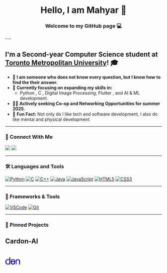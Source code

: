 <h1 align="center">Hello, I am Mahyar 👋</h1>
<h3 align="center">Welcome to my GitHub page 💻</h3>
---

## I'm a Second-year Computer Science student at [Toronto Metropolitan University](https://www.torontomu.ca/)! 🎓

- 🧠 **I am someone who does not know every question, but I know how to find the their answer.**
- 🌱 **Currently focusing on expanding my skills in:**  
  - Python , C , Digital Image Processing, Flutter , and AI & ML development.
- 👩‍💻 **Actively seeking Co-op and Networking Opportunities for summer 2025.** 
- 🦾 **Fun Fact:** Not only do I like tech and software development, I also do like mental and physical development 

---

### **🔗 Connect With Me**
<p align="left">
  <a href="https://www.linkedin.com/in/mahyarmahdavi/" target="_blank"><img src="https://img.shields.io/badge/-LinkedIn-blue?logo=linkedin&logoColor=white"></a>
  <a href="mailto:mahyar.mahdavi@torontomu.ca" target="_blank"><img src="https://img.shields.io/badge/-Gmail-red?logo=gmail&logoColor=white"></a>
</p>

---

### **🛠️ Languages and Tools**
<p align="left">
  <a href="https://www.python.org" target="_blank"><img src="https://img.shields.io/badge/-Python-FFD43B?logo=python&logoColor=blue" alt="Python"></a>
  <a href="https://en.wikipedia.org/wiki/C_(programming_language)" target="_blank"><img src="https://img.shields.io/badge/-C-A8B9CC?logo=c&logoColor=white" alt="C"></a>
  <a href="https://www.programiz.com/cpp-programming" target="_blank"><img src="https://img.shields.io/badge/-C++-00599C?logo=c%2B%2B&logoColor=white" alt="C++"></a>
  <a href="https://en.wikipedia.org/wiki/Java_(programming_language)" target="_blank"><img src="https://img.shields.io/badge/-Java-007396?logo=java&logoColor=white" alt="Java"></a>
  <a href="https://developer.mozilla.org/en-US/docs/Web/JavaScript" target="_blank"><img src="https://img.shields.io/badge/-JavaScript-F7DF1E?logo=javascript&logoColor=black" alt="JavaScript"></a>
  <a href="https://developer.mozilla.org/en-US/docs/Web/HTML" target="_blank"><img src="https://img.shields.io/badge/-HTML5-E34F26?logo=html5&logoColor=white" alt="HTML5"></a>
  <a href="https://developer.mozilla.org/en-US/docs/Web/CSS" target="_blank"><img src="https://img.shields.io/badge/-CSS3-1572B6?logo=css3&logoColor=white" alt="CSS3"></a>
</p>

---

### **📂 Frameworks & Tools**
<p align="left">
  <a href="https://code.visualstudio.com/" target="_blank"><img src="https://img.shields.io/badge/-Visual%20Studio%20Code-007ACC?logo=visualstudiocode&logoColor=white" alt="VSCode"></a>
  <a href="https://git-scm.com/book/en/v2/Getting-Started-What-is-Git%3F" target="_blank"><img src="https://img.shields.io/badge/-Git-F05032?logo=git&logoColor=white" alt="Git"></a>
</p>

---

### **📌 Pinned Projects**
<p align="center">
  <!-- Project Name -->
  <h2 align="left">Cardon-AI</h2>
  
  <!-- Clickable Logo -->
  <a href="https://github.com/Pva123/Cardon-AI" target="_blank">
    <img src="https://raw.githubusercontent.com/MahyarMahdavi/MahyarMahdavi/5796a82883fd4ec3ea5f9b086e1b5302d4e3a796/photo_2024-11-20%2014.49.28.jpeg" alt="Cardon-AI Logo" width="50" style="border-radius: 10px; margin-top: 10px;">
  </a>
</p>
